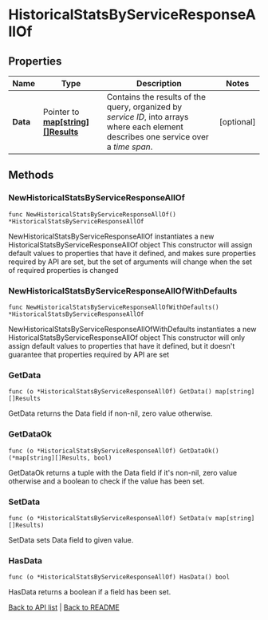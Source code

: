 # HistoricalStatsByServiceResponseAllOf

## Properties

Name | Type | Description | Notes
------------ | ------------- | ------------- | -------------
**Data** | Pointer to [**map[string][]Results**](array.md) | Contains the results of the query, organized by *service ID*, into arrays where each element describes one service over a *time span*. | [optional] 

## Methods

### NewHistoricalStatsByServiceResponseAllOf

`func NewHistoricalStatsByServiceResponseAllOf() *HistoricalStatsByServiceResponseAllOf`

NewHistoricalStatsByServiceResponseAllOf instantiates a new HistoricalStatsByServiceResponseAllOf object
This constructor will assign default values to properties that have it defined,
and makes sure properties required by API are set, but the set of arguments
will change when the set of required properties is changed

### NewHistoricalStatsByServiceResponseAllOfWithDefaults

`func NewHistoricalStatsByServiceResponseAllOfWithDefaults() *HistoricalStatsByServiceResponseAllOf`

NewHistoricalStatsByServiceResponseAllOfWithDefaults instantiates a new HistoricalStatsByServiceResponseAllOf object
This constructor will only assign default values to properties that have it defined,
but it doesn't guarantee that properties required by API are set

### GetData

`func (o *HistoricalStatsByServiceResponseAllOf) GetData() map[string][]Results`

GetData returns the Data field if non-nil, zero value otherwise.

### GetDataOk

`func (o *HistoricalStatsByServiceResponseAllOf) GetDataOk() (*map[string][]Results, bool)`

GetDataOk returns a tuple with the Data field if it's non-nil, zero value otherwise
and a boolean to check if the value has been set.

### SetData

`func (o *HistoricalStatsByServiceResponseAllOf) SetData(v map[string][]Results)`

SetData sets Data field to given value.

### HasData

`func (o *HistoricalStatsByServiceResponseAllOf) HasData() bool`

HasData returns a boolean if a field has been set.


[Back to API list](../README.md#documentation-for-api-endpoints) | [Back to README](../README.md)


